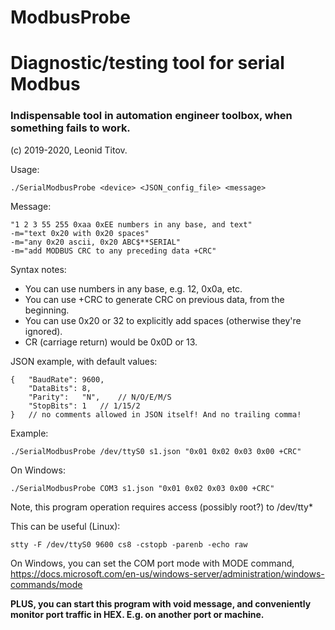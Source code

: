 # ModbusProbe

# Diagnostic/testing tool for serial Modbus

### Indispensable tool in automation engineer toolbox, when something fails to work.

(c) 2019-2020, Leonid Titov.

Usage:

	./SerialModbusProbe <device> <JSON_config_file> <message>

Message:

	"1 2 3 55 255 0xaa 0xEE numbers in any base, and text"
	-m="text 0x20 with 0x20 spaces"
	-m="any 0x20 ascii, 0x20 ABC$**SERIAL"
	-m="add MODBUS CRC to any preceding data +CRC"

Syntax notes:
- You can use numbers in any base, e.g. 12, 0x0a, etc.
- You can use +CRC to generate CRC on previous data, from the beginning.
- You can use 0x20 or 32 to explicitly add spaces (otherwise they're ignored).
- CR (carriage return) would be 0x0D or 13.

JSON example, with default values:

	{	"BaudRate":	9600,
		"DataBits":	8,
		"Parity":	"N",	// N/O/E/M/S
		"StopBits":	1	// 1/15/2
	}	// no comments allowed in JSON itself! And no trailing comma!

Example:

	./SerialModbusProbe /dev/ttyS0 s1.json "0x01 0x02 0x03 0x00 +CRC"

On Windows:

	./SerialModbusProbe COM3 s1.json "0x01 0x02 0x03 0x00 +CRC"

Note, this program operation requires access (possibly root?) to /dev/tty*

This can be useful (Linux):

	stty -F /dev/ttyS0 9600 cs8 -cstopb -parenb -echo raw

On Windows, you can set the COM port mode with MODE command, https://docs.microsoft.com/en-us/windows-server/administration/windows-commands/mode

__PLUS, you can start this program with void message, and conveniently monitor
port traffic in HEX. E.g. on another port or machine.__

